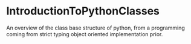 # IntroductionToPythonClasses
An overview of the class base structure of python, from a programming coming from strict typing object oriented implementation prior. 
